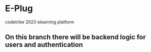 # E-Plug
codetribe 2023 elearning platform

## On this branch there will be backend logic for users and authentication
